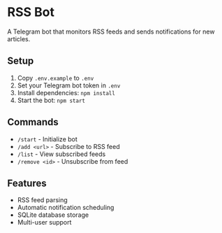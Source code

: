# RSS Bot

A Telegram bot that monitors RSS feeds and sends notifications for new articles.

## Setup

1. Copy `.env.example` to `.env`
2. Set your Telegram bot token in `.env`
3. Install dependencies: `npm install`
4. Start the bot: `npm start`

## Commands

- `/start` - Initialize bot
- `/add <url>` - Subscribe to RSS feed  
- `/list` - View subscribed feeds
- `/remove <id>` - Unsubscribe from feed

## Features

- RSS feed parsing
- Automatic notification scheduling
- SQLite database storage
- Multi-user support